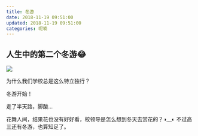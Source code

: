 ```yaml
---
title: 冬游
date: 2018-11-19 09:51:00
updated: 2018-11-19 09:51:00
categories: 呢喃
---
```


## 人生中的第二个冬游:joy:

![](/images/winter-trip/winter-trip.webp)<!--more-->

为什么我们学校总是这么特立独行？

冬游开始！

走了半天路，脚酸...

花舞人间，结果花也没有好好看，校领导是怎么想到冬天去赏花的？◑﹏◐ 不过高三还有冬游，也算知足了。
